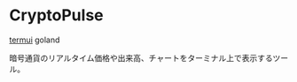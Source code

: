 # CryptoPulse
[termui](https://github.com/gizak/termui/tree/v3)
goland

暗号通貨のリアルタイム価格や出来高、チャートをターミナル上で表示するツール。
